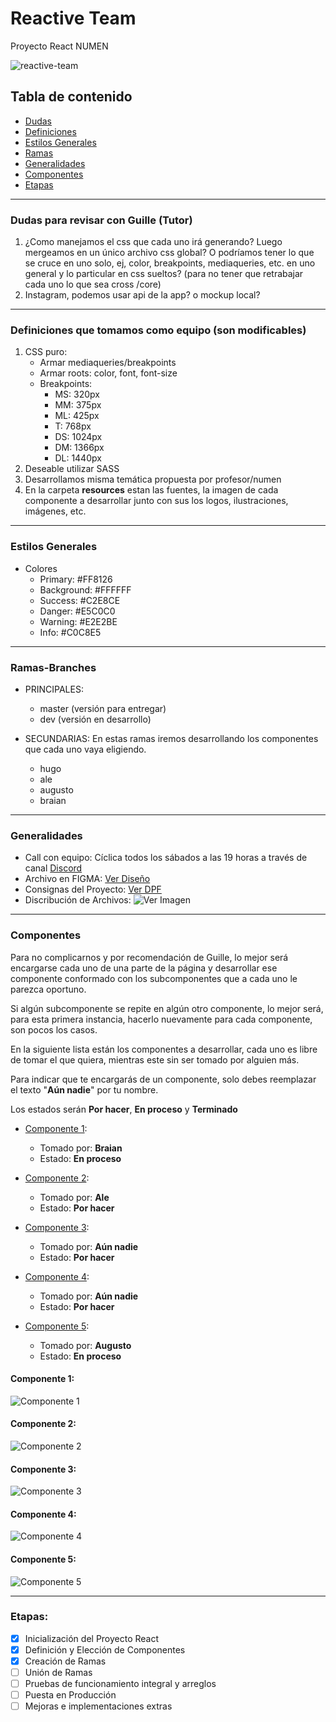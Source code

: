 # Reactive Team
Proyecto React NUMEN

![reactive-team](https://github.com/alesitom/reactive-team/blob/master/reactive-team.png)

## Tabla de contenido

- [Dudas](#Dudas-para-revisar-con-Guille-Tutor)
- [Definiciones](#Definiciones-que-tomamos-como-equipo-son-modificables)
- [Estilos Generales](#Estilos-Generales)
- [Ramas](#Ramas-Branches)
- [Generalidades](#Generalidades)
- [Componentes](#Componentes)
- [Etapas](#Etapas)

-----------------------------------------------------

### Dudas para revisar con Guille (Tutor)
1. ¿Como manejamos el css que cada uno irá generando? Luego mergeamos en un único archivo css global? O podríamos tener lo que se cruce en uno solo, ej, color, breakpoints, mediaqueries, etc. en uno general y lo particular en css sueltos? (para no tener que retrabajar cada uno lo que sea cross /core)
2. Instagram, podemos usar api de la app? o mockup local?

-----------------------------------------------------

### Definiciones que tomamos como equipo (son modificables)
1. CSS puro:
    - Armar mediaqueries/breakpoints
    - Armar roots: color, font, font-size
	- Breakpoints:
	  - MS: 320px
	  - MM: 375px
	  - ML: 425px
	  - T: 768px
	  - DS: 1024px
	  - DM: 1366px
	  - DL: 1440px 
2. Deseable utilizar SASS
3. Desarrollamos misma temática propuesta por profesor/numen
4. En la carpeta **resources** estan las fuentes, la imagen de cada componente a desarrollar junto con sus los logos, ilustraciones, imágenes, etc.

-----------------------------------------------------

### Estilos Generales
- Colores
  - Primary: #FF8126
  - Background: #FFFFFF
  - Success: #C2E8CE
  - Danger: #E5C0C0
  - Warning: #E2E2BE
  - Info: #C0C8E5

-----------------------------------------------------

### Ramas-Branches
- PRINCIPALES:
  - master (versión para entregar)
  - dev    (versión en desarrollo)

- SECUNDARIAS: En estas ramas iremos desarrollando los componentes que cada uno vaya eligiendo.
  - hugo
  - ale
  - augusto
  - braian

-----------------------------------------------------

### Generalidades
- Call con equipo: Cíclica todos los sábados a las 19 horas a través de canal [Discord](https://discord.gg/aUe5fqZj)
- Archivo en FIGMA: [Ver Diseño](https://www.figma.com/file/ptZy1a106K1UbSFh1O4v93/Food-store-template-(Community)?node-id=0%3A1)
- Consignas del Proyecto: [Ver DPF](https://github.com/alesitom/reactive-team/blob/2e1a5be933721cd099adb33e0f460acd5d589526/docs/Proyecto%20React.pdf)
- Discribución de Archivos:
![Ver Imagen](https://github.com/alesitom/reactive-team/blob/2e1a5be933721cd099adb33e0f460acd5d589526/docs/Estructura%20de%20archivos.png)

-----------------------------------------------------

### Componentes
<p>Para no complicarnos y por recomendación de Guille, lo mejor será encargarse cada uno de una parte de la página y desarrollar ese componente conformado con los subcomponentes que a cada uno le parezca oportuno.</p>
<p>Si algún subcomponente se repite en algún otro componente, lo mejor será, para esta primera instancia, hacerlo nuevamente para cada componente, son pocos los casos.</p>
<p>En la siguiente lista están los componentes a desarrollar, cada uno es libre de tomar el que quiera, mientras este sin ser tomado por alguien más.</p>
<p>Para indicar que te encargarás de un componente, solo debes reemplazar el texto "<strong>Aún nadie</strong>" por tu nombre.</p>
<p>Los estados serán <strong>Por hacer</strong>, <strong>En proceso</strong> y <strong>Terminado</strong></p>

- [Componente 1](#Componente-1): 
  - Tomado por: **Braian**
  - Estado: **En proceso**

- [Componente 2](#Componente-2):
  - Tomado por: **Ale**
  - Estado: **Por hacer**

- [Componente 3](#Componente-3):
  - Tomado por: **Aún nadie**
  - Estado: **Por hacer**

- [Componente 4](#Componente-4):
  - Tomado por: **Aún nadie**
  - Estado: **Por hacer**

- [Componente 5](#Componente-5):
  - Tomado por: **Augusto**
  - Estado: **En proceso**

#### Componente 1:
![Componente 1](https://github.com/alesitom/reactive-team/blob/fd37f6cc4e0f42e86702be4afbe99bfb66a2cf76/resources/Componente%201/Componente%201.png)
#### Componente 2:
![Componente 2](https://github.com/alesitom/reactive-team/blob/fd37f6cc4e0f42e86702be4afbe99bfb66a2cf76/resources/Componente%202/Componente%202.png)
#### Componente 3:
![Componente 3](https://github.com/alesitom/reactive-team/blob/1d67c1febfb9314615f50dcab1a6881eb9634161/resources/Componente%203/Componente%203.png)
#### Componente 4:
![Componente 4](https://github.com/alesitom/reactive-team/blob/1d67c1febfb9314615f50dcab1a6881eb9634161/resources/Componente%204/Componente%204.png)
#### Componente 5:
![Componente 5](https://github.com/alesitom/reactive-team/blob/1d67c1febfb9314615f50dcab1a6881eb9634161/resources/Componente%205/Componente%205.png)

-----------------------------------------------------

### Etapas:
- [X] Inicialización del Proyecto React
- [X] Definición y Elección de Componentes
- [X] Creación de Ramas
- [ ] Unión de Ramas
- [ ] Pruebas de funcionamiento integral y arreglos
- [ ] Puesta en Producción
- [ ] Mejoras e implementaciones extras
